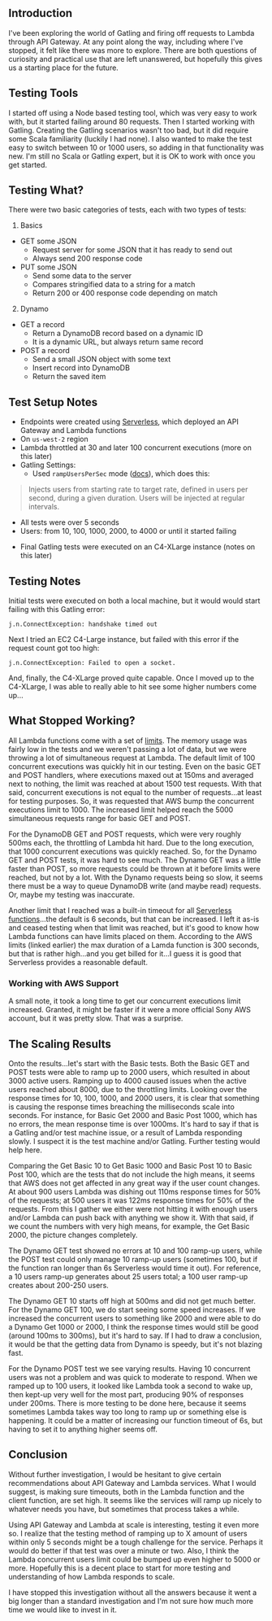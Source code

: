 ## Introduction

I've been exploring the world of Gatling and firing off requests to Lambda through API Gateway. At any point along the way, including where I've stopped, it felt like there was more to explore. There are both questions of curiosity and practical use that are left unanswered, but hopefully this gives us a starting place for the future.

## Testing Tools

I started off using a Node based testing tool, which was very easy to work with, but it started failing around 80 requests. Then I started working with Gatling. Creating the Gatling scenarios wasn't too bad, but it did require some Scala familiarity (luckily I had none). I also wanted to make the test easy to switch between 10 or 1000 users, so adding in that functionality was new. I'm still no Scala or Gatling expert, but it is OK to work with once you get started.

## Testing What?

There were two basic categories of tests, each with two types of tests:

1. Basics

- GET some JSON
  - Request server for some JSON that it has ready to send out
  - Always send 200 response code
- PUT some JSON
  - Send some data to the server
  - Compares stringified data to a string for a match
  - Return 200 or 400 response code depending on match

2. Dynamo

- GET a record
  - Return a DynamoDB record based on a dynamic ID
  - It is a dynamic URL, but always return same record
- POST a record
  - Send a small JSON object with some text
  - Insert record into DynamoDB
  - Return the saved item

## Test Setup Notes

- Endpoints were created using [Serverless](https://serverless.com/), which deployed an API Gateway and Lambda functions
- On `us-west-2` region
- Lambda throttled at 30 and later 100 concurrent executions (more on this later)
- Gatling Settings:
  - Used `rampUsersPerSec` mode ([docs](http://gatling.io/docs/2.2.3/general/simulation_setup.html)), which does this:

> Injects users from starting rate to target rate, defined in users per second, during a given duration. Users will be injected at regular intervals.

- All tests were over 5 seconds
- Users: from 10, 100, 1000, 2000, to 4000 or until it started failing

* Final Gatling tests were executed on an C4-XLarge instance (notes on this later)

## Testing Notes

Initial tests were executed on both a local machine, but it would would start failing with this Gatling error:

```
j.n.ConnectException: handshake timed out
```

Next I tried an EC2 C4-Large instance, but failed with this error if the request count got too high:

```
j.n.ConnectException: Failed to open a socket.
```

And, finally, the C4-XLarge proved quite capable. Once I moved up to the C4-XLarge, I was able to really able to hit see some higher numbers come up...

## What Stopped Working?

All Lambda functions come with a set of [limits](http://docs.aws.amazon.com/lambda/latest/dg/limits.html). The memory usage was fairly low in the tests and we weren't passing a lot of data, but we were throwing a lot of simultaneous request at Lambda. The default limit of 100 concurrent executions was quickly hit in our testing. Even on the basic GET and POST handlers, where executions maxed out at 150ms and averaged next to nothing, the limit was reached at about 1500 test requests. With that said, concurrent executions is not equal to the number of requests...at least for testing purposes. So, it was requested that AWS bump the concurrent executions limit to 1000. The increased limit helped reach the 5000 simultaneous requests range for basic GET and POST.

For the DynamoDB GET and POST requests, which were very roughly 500ms each, the throttling of Lambda hit hard. Due to the long execution, that 1000 concurrent executions was quickly reached. So, for the Dynamo GET and POST tests, it was hard to see much. The Dynamo GET was a little faster than POST, so more requests could be thrown at it before limits were reached, but not by a lot. With the Dynamo requests being so slow, it seems there must be a way to queue DynamoDB write (and maybe read) requests. Or, maybe my testing was inaccurate.

Another limit that I reached was a built-in timeout for all [Serverless functions](https://github.com/serverless/serverless/blob/master/docs/providers/aws/guide/functions.md)...the default is 6 seconds, but that can be increased. I left it as-is and ceased testing when that limit was reached, but it's good to know how Lambda functions can have limits placed on them. According to the AWS limits (linked earlier) the max duration of a Lamda function is 300 seconds, but that is rather high...and you get billed for it...I guess it is good that Serverless provides a reasonable default.

### Working with AWS Support

A small note, it took a long time to get our concurrent executions limit increased. Granted, it might be faster if it were a more official Sony AWS account, but it was pretty slow. That was a surprise.

## The Scaling Results

Onto the results...let's start with the Basic tests. Both the Basic GET and POST tests were able to ramp up to 2000 users, which resulted in about 3000 active users. Ramping up to 4000 caused issues when the active users reached about 8000, due to the throttling limits. Looking over the response times for 10, 100, 1000, and 2000 users, it is clear that something is causing the response times breaching the milliseconds scale into seconds. For instance, for Basic Get 2000 and Basic Post 1000, which has no errors, the mean response time is over 1000ms. It's hard to say if that is a Gatling and/or test machine issue, or a result of Lambda responding slowly. I suspect it is the test machine and/or Gatling. Further testing would help here.

Comparing the Get Basic 10 to Get Basic 1000 and Basic Post 10 to Basic Post 100, which are the tests that do not include the high means, it seems that AWS does not get affected in any great way if the user count changes. At about 900 users Lambda was dishing out 110ms response times for 50% of the requests; at 500 users it was 122ms response times for 50% of the requests. From this I gather we either were not hitting it with enough users and/or Lambda can push back with anything we show it. With that said, if we count the numbers with very high means, for example, the Get Basic 2000, the picture changes completely.

The Dynamo GET test showed no errors at 10 and 100 ramp-up users, while the POST test could only manage 10 ramp-up users (sometimes 100, but if the function ran longer than 6s Serverless would time it out). For reference, a 10 users ramp-up generates about 25 users total; a 100 user ramp-up creates about 200-250 users.

The Dynamo GET 10 starts off high at 500ms and did not get much better. For the Dynamo GET 100, we do start seeing some speed increases. If we increased the concurrent users to something like 2000 and were able to do a Dynamo Get 1000 or 2000, I think the response times would still be good (around 100ms to 300ms), but it's hard to say. If I had to draw a conclusion, it would be that the getting data from Dynamo is speedy, but it's not blazing fast.

For the Dynamo POST test we see varying results. Having 10 concurrent users was not a problem and was quick to moderate to respond. When we ramped up to 100 users, it looked like Lambda took a second to wake up, then kept-up very well for the most part, producing 90% of responses under 200ms. There is more testing to be done here, because it seems sometimes Lambda takes way too long to ramp up or something else is happening. It could be a matter of increasing our function timeout of 6s, but having to set it to anything higher seems off.

## Conclusion

Without further investigation, I would be hesitant to give certain recommendations about API Gateway and Lambda services. What I would suggest, is making sure timeouts, both in the Lambda function and the client function, are set high. It seems like the services will ramp up nicely to whatever needs you have, but sometimes that process takes a while.

Using API Gateway and Lambda at scale is interesting, testing it even more so. I realize that the testing method of ramping up to X amount of users within only 5 seconds might be a tough challenge for the service. Perhaps it would do better if that test was over a minute or two. Also, I think the Lambda concurrent users limit could be bumped up even higher to 5000 or more. Hopefully this is a decent place to start for more testing and understanding of how Lambda responds to scale.

I have stopped this investigation without all the answers because it went a big longer than a standard investigation and I'm not sure how much more time we would like to invest in it.
